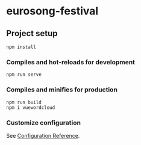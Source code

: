 # eurosong-festival

## Project setup
```
npm install
```

### Compiles and hot-reloads for development
```
npm run serve
```

### Compiles and minifies for production
```
npm run build
npm i vuewordcloud
```

### Customize configuration
See [Configuration Reference](https://cli.vuejs.org/config/).
